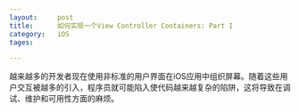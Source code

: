 ```yaml
---
layout: 	post
title:		如何实现一个View Controller Containers: Part I
category:	iOS
tages:		

---
```




越来越多的开发者现在使用非标准的用户界面在iOS应用中组织屏幕。随着这些用户交互被越多的引入，程序员就可能陷入使代码越来越复杂的陷阱，这将导致在调试、维护和可用性方面的麻烦。


